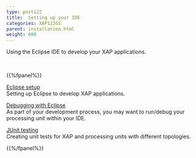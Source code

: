 ```yaml
---
type: post122
title:  Setting up your IDE
categories: XAP122GS
parent: installation.html
weight: 600
---
```



Using the Eclipse IDE to develop your XAP applications.


<br>

{{%fpanel%}}

[Eclipse setup](./installation-eclipse.html)<br>
Setting up Eclipse to develop XAP applications.


[Debugging with Eclipse](./installation-eclipse-debug.html)<br>
As part of your development process, you may want to run/debug your processing unit within your IDE.


[JUnit testing](./installation-eclipse-junit.html)<br>
Creating unit tests for XAP and processing units with different topologies.




{{%/fpanel%}}
